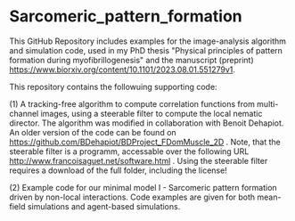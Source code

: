 # Sarcomeric_pattern_formation
This GitHub Repository includes examples for the image-analysis algorithm and simulation code, used in my PhD thesis "Physical principles of pattern formation during myofibrillogenesis" and the manuscript (preprint) https://www.biorxiv.org/content/10.1101/2023.08.01.551279v1. 

This repository contains the followuing supporting code:

(1) A tracking-free algorithm to compute correlation functions from multi-channel images, using a steerable filter to compute the local nematic director.
    The algorithm was modified in collaboration with Benoit Dehapiot. An older version of the code can be found on https://github.com/BDehapiot/BDProject_FDomMuscle_2D .
    Note, that the steerable filter is a programm, accessable over the following URL http://www.francoisaguet.net/software.html .
    Using the steerable filter requires a download of the full folder, including the license! 
    
(2) Example code for our minimal model I - Sarcomeric pattern formation driven by non-local interactions. 
    Code examples are given for both mean-field simulations and agent-based simulations. 
    
